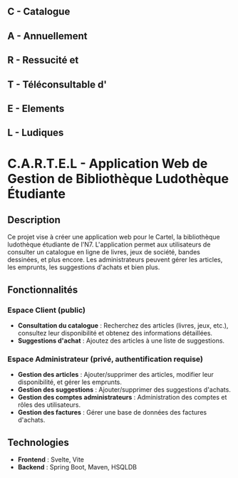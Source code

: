 ## C - Catalogue 
## A - Annuellement
## R - Ressucité et 
## T - Téléconsultable d'
## E - Elements 
## L - Ludiques

# C.A.R.T.E.L - Application Web de Gestion de Bibliothèque Ludothèque Étudiante

## Description

Ce projet vise à créer une application web pour le Cartel, la bibliothèque ludothèque étudiante de l'N7. L'application permet aux utilisateurs de consulter un catalogue en ligne de livres, jeux de société, bandes dessinées, et plus encore. Les administrateurs peuvent gérer les articles, les emprunts, les suggestions d'achats et bien plus.

## Fonctionnalités

### Espace Client (public)
- **Consultation du catalogue** : Recherchez des articles (livres, jeux, etc.), consultez leur disponibilité et obtenez des informations détaillées.
- **Suggestions d'achat** : Ajoutez des articles à une liste de suggestions.

### Espace Administrateur (privé, authentification requise)
- **Gestion des articles** : Ajouter/supprimer des articles, modifier leur disponibilité, et gérer les emprunts.
- **Gestion des suggestions** : Ajouter/supprimer des suggestions d'achats.
- **Gestion des comptes administrateurs** : Administration des comptes et rôles des utilisateurs.
- **Gestion des factures** : Gérer une base de données des factures d'achats.

## Technologies

- **Frontend** : Svelte, Vite
- **Backend** : Spring Boot, Maven, HSQLDB
